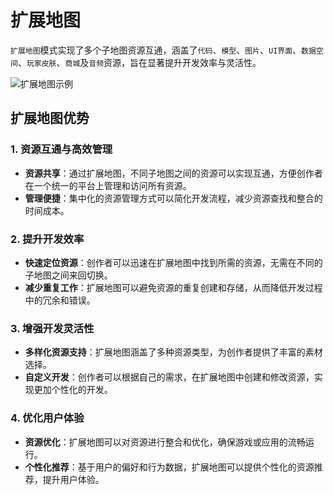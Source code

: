 # 扩展地图

`扩展地图`模式实现了多个子地图资源互通，涵盖了`代码`、`模型`、`图片`、`UI界面`、`数据空间`、`玩家皮肤`、`商城`及`音频`资源，旨在显著提升开发效率与灵活性。

![扩展地图示例](/QQ20241224-194636.png)

## 扩展地图优势

### 1. 资源互通与高效管理

- **资源共享**：通过扩展地图，不同子地图之间的资源可以实现互通，方便创作者在一个统一的平台上管理和访问所有资源。
- **管理便捷**：集中化的资源管理方式可以简化开发流程，减少资源查找和整合的时间成本。

### 2. 提升开发效率

- **快速定位资源**：创作者可以迅速在扩展地图中找到所需的资源，无需在不同的子地图之间来回切换。
- **减少重复工作**：扩展地图可以避免资源的重复创建和存储，从而降低开发过程中的冗余和错误。

### 3. 增强开发灵活性

- **多样化资源支持**：扩展地图涵盖了多种资源类型，为创作者提供了丰富的素材选择。
- **自定义开发**：创作者可以根据自己的需求，在扩展地图中创建和修改资源，实现更加个性化的开发。

### 4. 优化用户体验

- **资源优化**：扩展地图可以对资源进行整合和优化，确保游戏或应用的流畅运行。
- **个性化推荐**：基于用户的偏好和行为数据，扩展地图可以提供个性化的资源推荐，提升用户体验。
